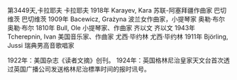 第3449天,卡拉耶夫
卡拉耶夫 1918年
Karayev, Kara 苏联-阿塞拜疆作曲家
巴切维茨
巴切维茨 1909年
Bacewicz, Grażyna 波兰女作曲家，小提琴家
奥勒·布尔
奥勒·布尔 1810年
Bull, Ole 小提琴家、作曲家
齐以文
齐以文 1943年
Tcherepnin, Ivan 美国音乐家、作曲家
尤西·毕约林
尤西·毕约林 1911年
Björling, Jussi 瑞典男高音歌唱家

1922年：美国杂志《读者文摘》创刊。
1924年：英国格林尼治皇家天文台首次透过英国广播公司发送格林尼治標準时间的报时讯号。